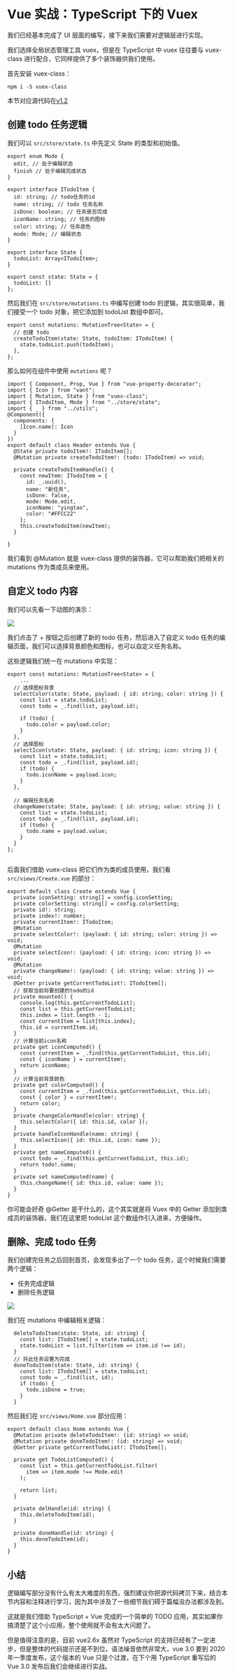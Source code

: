 # Vue 实战：TypeScript 下的 Vuex

我们已经基本完成了 UI 层面的编写，接下来我们需要对逻辑层进行实现。

我们选择全局状态管理工具 vuex，但是在 TypeScript 中 vuex 往往要与 vuex-class 进行配合，它同样提供了多个装饰器供我们使用。

首先安装 vuex-class：

```
npm i -S vuex-class

```

本节对应源代码在[v1.2](https://github.com/xiaomuzhu/vue-ts-todo/tree/v1.2)

## 创建 todo 任务逻辑

我们可以 `src/store/state.ts` 中先定义 State 的类型和初始值。

```
export enum Mode {
  edit, // 处于编辑状态
  finish // 处于编辑完成状态
}

export interface ITodoItem {
  id: string; // todo任务的id
  name: string; // todo 任务名称
  isDone: boolean; // 任务是否完成
  iconName: string; // 任务的图标
  color: string; // 任务底色
  mode: Mode; // 编辑状态
}

export interface State {
  todoList: Array<ITodoItem>;
}

export const state: State = {
  todoList: []
};

```

然后我们在 `src/store/mutations.ts` 中编写创建 todo 的逻辑，其实很简单，我们接受一个 todo 对象，把它添加到 todoList 数组中即可。

```
export const mutations: MutationTree<State> = {
  // 创建 todo
  createTodoItem(state: State, todoItem: ITodoItem) {
    state.todoList.push(todoItem);
  },
};

```

那么如何在组件中使用 `mutations` 呢？

```
import { Component, Prop, Vue } from "vue-property-decorator";
import { Icon } from "vant";
import { Mutation, State } from "vuex-class";
import { ITodoItem, Mode } from "../store/state";
import { _ } from "../utils";
@Component({
  components: {
    [Icon.name]: Icon
  }
})
export default class Header extends Vue {
  @State private todoItem!: ITodoItem[];
  @Mutation private createTodoItem!: (todo: ITodoItem) => void;

  private createTodoItemHandle() {
    const newItem: ITodoItem = {
      id: _.uuid(),
      name: "新任务",
      isDone: false,
      mode: Mode.edit,
      iconName: "yingtao",
      color: "#FFCC22"
    };
    this.createTodoItem(newItem);
  }

}

```

我们看到 @Mutation 就是 vuex-class 提供的装饰器，它可以帮助我们把相关的 mutations 作为类成员来使用。

## 自定义 todo 内容

我们可以先看一下动图的演示：

![](https://user-gold-cdn.xitu.io/2019/10/13/16dc18881652b8ba?w=416&h=738&f=gif&s=226724)

我们点击了 + 按钮之后创建了新的 todo 任务，然后进入了自定义 todo 任务的编辑页面，我们可以选择背景颜色和图标，也可以自定义任务名称。

这些逻辑我们统一在 mutations 中实现：

```
export const mutations: MutationTree<State> = {
    ...
  // 选择图标背景
  selectColor(state: State, payload: { id: string; color: string }) {
    const list = state.todoList;
    const todo = _.find(list, payload.id);

    if (todo) {
      todo.color = payload.color;
    }
  },
  // 选择图标
  selectIcon(state: State, payload: { id: string; icon: string }) {
    const list = state.todoList;
    const todo = _.find(list, payload.id);
    if (todo) {
      todo.iconName = payload.icon;
    }
  },

  // 编辑任务名称
  changeName(state: State, payload: { id: string; value: string }) {
    const list = state.todoList;
    const todo = _.find(list, payload.id);
    if (todo) {
      todo.name = payload.value;
    }
  }
};


```

后面我们借助 vuex-class 把它们作为类的成员使用，我们看 `src/views/Create.vue` 的部分：

```
export default class Create extends Vue {
  private iconSetting: string[] = config.iconSetting;
  private colorSetting: string[] = config.colorSetting;
  private id!: string;
  private index!: number;
  private currentItem!: ITodoItem;
  @Mutation
  private selectColor!: (payload: { id: string; color: string }) => void;
  @Mutation
  private selectIcon!: (payload: { id: string; icon: string }) => void;
  @Mutation
  private changeName!: (payload: { id: string; value: string }) => void;
  @Getter private getCurrentTodoList!: ITodoItem[];
  // 获取当前将要创建的todo的id
  private mounted() {
    console.log(this.getCurrentTodoList);
    const list = this.getCurrentTodoList;
    this.index = list.length - 1;
    const currentItem = list[this.index];
    this.id = currentItem.id;
  }
  // 计算当前icon名称
  private get iconComputed() {
    const currentItem = _.find(this.getCurrentTodoList, this.id);
    const { iconName } = currentItem!;
    return iconName;
  }
  // 计算当前背景颜色
  private get colorComputed() {
    const currentItem = _.find(this.getCurrentTodoList, this.id);
    const { color } = currentItem!;
    return color;
  }
  private changeColorHandle(color: string) {
    this.selectColor({ id: this.id, color });
  }
  private handleIconHandle(name: string) {
    this.selectIcon({ id: this.id, icon: name });
  }
  private get nameComputed() {
    const todo = _.find(this.getCurrentTodoList, this.id);
    return todo!.name;
  }
  private set nameComputed(name) {
    this.changeName({ id: this.id, value: name });
  }
}

```

你可能会好奇 @Getter 是干什么的，这个其实就是将 Vuex 中的 Getter 添加到类成员的装饰器，我们在这里把 todoList 这个数组作引入进来，方便操作。

## 删除、完成 todo 任务

我们创建完任务之后回到首页，会发现多出了一个 todo 任务，这个时候我们需要两个逻辑：

*   任务完成逻辑
*   删除任务逻辑

![](https://user-gold-cdn.xitu.io/2019/10/13/16dc188816b24d34?w=416&h=258&f=gif&s=119132)

我们在 mutations 中编辑相关逻辑：

```
  deleteTodoItem(state: State, id: string) {
    const list: ITodoItem[] = state.todoList;
    state.todoList = list.filter(item => item.id !== id);
  }
  // 将此任务设置为完成
  doneTodoItem(state: State, id: string) {
    const list: ITodoItem[] = state.todoList;
    const todo = _.find(list, id);
    if (todo) {
      todo.isDone = true;
    }
  }

```

然后我们在 `src/views/Home.vue` 部分应用：

```
export default class Home extends Vue {
  @Mutation private deleteTodoItem!: (id: string) => void;
  @Mutation private doneTodoItem!: (id: string) => void;
  @Getter private getCurrentTodoList!: ITodoItem[];

  private get TodoListComputed() {
    const list = this.getCurrentTodoList.filter(
      item => item.mode !== Mode.edit
    );

    return list;
  }

  private delHandle(id: string) {
    this.deleteTodoItem(id);
  }

  private doneHandle(id: string) {
    this.doneTodoItem(id);
  }
}

```

## 小结

逻辑编写部分没有什么有太大难度的东西，强烈建议你把源代码拷贝下来，结合本节内容和注释进行学习，因为其中涉及了一些细节我们碍于篇幅没办法都涉及到。

这就是我们借助 TypeScript + Vue 完成的一个简单的 TODO 应用，其实如果你搞清楚了这个小应用，整个使用就不会有太大问题了。

但是值得注意的是，目前 vue2.6x 虽然对 TypeScript 的支持已经有了一定进步，但是整体的代码提示还是不到位，语法噪音依然非常大，vue 3.0 要到 2020年一季度发布，这个版本的 Vue 只是个过渡，在下个用 TypeScript 重写后的 Vue 3.0 发布后我们会继续进行实战。